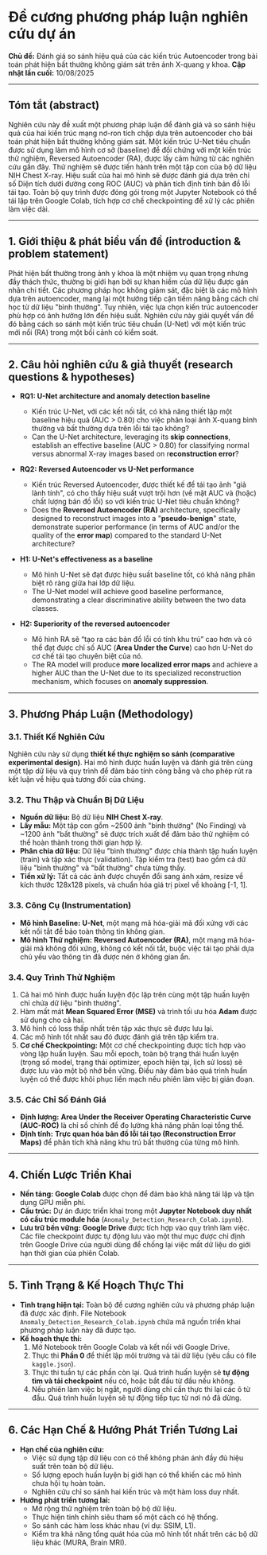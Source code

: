 # Đề cương phương pháp luận nghiên cứu dự án

**Chủ đề:** Đánh giá so sánh hiệu quả của các kiến trúc Autoencoder trong bài toán phát hiện bất thường không giám sát trên ảnh X-quang y khoa.
**Cập nhật lần cuối:** 10/08/2025

---

## Tóm tắt (abstract)

Nghiên cứu này đề xuất một phương pháp luận để đánh giá và so sánh hiệu quả của hai kiến trúc mạng nơ-ron tích chập dựa trên autoencoder cho bài toán phát hiện bất thường không giám sát. Một kiến trúc U-Net tiêu chuẩn được sử dụng làm mô hình cơ sở (baseline) để đối chứng với một kiến trúc thử nghiệm, Reversed Autoencoder (RA), được lấy cảm hứng từ các nghiên cứu gần đây. Thử nghiệm sẽ được tiến hành trên một tập con của bộ dữ liệu NIH Chest X-ray. Hiệu suất của hai mô hình sẽ được đánh giá dựa trên chỉ số Diện tích dưới đường cong ROC (AUC) và phân tích định tính bản đồ lỗi tái tạo. Toàn bộ quy trình được đóng gói trong một Jupyter Notebook có thể tái lập trên Google Colab, tích hợp cơ chế checkpointing để xử lý các phiên làm việc dài.

---

## 1. Giới thiệu & phát biểu vấn đề (introduction & problem statement)

Phát hiện bất thường trong ảnh y khoa là một nhiệm vụ quan trọng nhưng đầy thách thức, thường bị giới hạn bởi sự khan hiếm của dữ liệu được gán nhãn chi tiết. Các phương pháp học không giám sát, đặc biệt là các mô hình dựa trên autoencoder, mang lại một hướng tiếp cận tiềm năng bằng cách chỉ học từ dữ liệu "bình thường". Tuy nhiên, việc lựa chọn kiến trúc autoencoder phù hợp có ảnh hưởng lớn đến hiệu suất. Nghiên cứu này giải quyết vấn đề đó bằng cách so sánh một kiến trúc tiêu chuẩn (U-Net) với một kiến trúc mới nổi (RA) trong một bối cảnh có kiểm soát.

---

## 2. Câu hỏi nghiên cứu & giả thuyết (research questions & hypotheses)

- **RQ1: U-Net architecture and anomaly detection baseline**
  - Kiến trúc U-Net, với các kết nối tắt, có khả năng thiết lập một baseline hiệu quả (AUC > 0.80) cho việc phân loại ảnh X-quang bình thường và bất thường dựa trên lỗi tái tạo không?
  - Can the U-Net architecture, leveraging its **skip connections**, establish an effective baseline (AUC > 0.80) for classifying normal versus abnormal X-ray images based on r**econstruction error**?

- **RQ2: Reversed Autoencoder vs U-Net performance**
  - Kiến trúc Reversed Autoencoder, được thiết kế để tái tạo ảnh "giả lành tính", có cho thấy hiệu suất vượt trội hơn (về mặt AUC và (hoặc) chất lượng bản đồ lỗi) so với kiến trúc U-Net tiêu chuẩn không?
  - Does the **Reversed Autoencoder (RA)** architecture, specifically designed to reconstruct images into a "**pseudo-benign**" state, demonstrate superior performance (in terms of AUC and/or the quality of the **error map**) compared to the standard U-Net architecture?

- **H1: U-Net's effectiveness as a baseline**
  - Mô hình U-Net sẽ đạt được hiệu suất baseline tốt, có khả năng phân biệt rõ ràng giữa hai lớp dữ liệu.
  - The U-Net model will achieve good baseline performance, demonstrating a clear discriminative ability between the two data classes.

- **H2: Superiority of the reversed autoencoder**
  - Mô hình RA sẽ “tạo ra các bản đồ lỗi có tính khu trú” cao hơn và có thể đạt được chỉ số AUC (**Area Under the Curve**) cao hơn U-Net do cơ chế tái tạo chuyên biệt của nó.
  - The RA model will produce **more localized error maps** and achieve a higher AUC than the U-Net due to its specialized reconstruction mechanism, which focuses on **anomaly suppression**.

---

## 3. Phương Pháp Luận (Methodology)

### 3.1. Thiết Kế Nghiên Cứu

Nghiên cứu này sử dụng **thiết kế thực nghiệm so sánh (comparative experimental design)**. Hai mô hình được huấn luyện và đánh giá trên cùng một tập dữ liệu và quy trình để đảm bảo tính công bằng và cho phép rút ra kết luận về hiệu quả tương đối của chúng.

### 3.2. Thu Thập và Chuẩn Bị Dữ Liệu

- **Nguồn dữ liệu:** Bộ dữ liệu **NIH Chest X-ray**.
- **Lấy mẫu:** Một tập con gồm ~2500 ảnh "bình thường" (No Finding) và ~1200 ảnh "bất thường" sẽ được trích xuất để đảm bảo thử nghiệm có thể hoàn thành trong thời gian hợp lý.
- **Phân chia dữ liệu:** Dữ liệu "bình thường" được chia thành tập huấn luyện (train) và tập xác thực (validation). Tập kiểm tra (test) bao gồm cả dữ liệu "bình thường" và "bất thường" chưa từng thấy.
- **Tiền xử lý:** Tất cả các ảnh được chuyển đổi sang ảnh xám, resize về kích thước 128x128 pixels, và chuẩn hóa giá trị pixel về khoảng [-1, 1].

### 3.3. Công Cụ (Instrumentation)

- **Mô hình Baseline:** **U-Net**, một mạng mã hóa-giải mã đối xứng với các kết nối tắt để bảo toàn thông tin không gian.
- **Mô hình Thử nghiệm:** **Reversed Autoencoder (RA)**, một mạng mã hóa-giải mã không đối xứng, không có kết nối tắt, buộc việc tái tạo phải dựa chủ yếu vào thông tin đã được nén ở không gian ẩn.

### 3.4. Quy Trình Thử Nghiệm

1. Cả hai mô hình được huấn luyện độc lập trên cùng một tập huấn luyện chỉ chứa dữ liệu "bình thường".
2. Hàm mất mát **Mean Squared Error (MSE)** và trình tối ưu hóa **Adam** được sử dụng cho cả hai.
3. Mô hình có loss thấp nhất trên tập xác thực sẽ được lưu lại.
4. Các mô hình tốt nhất sau đó được đánh giá trên tập kiểm tra.
5. **Cơ chế Checkpointing:** Một cơ chế checkpointing được tích hợp vào vòng lặp huấn luyện. Sau mỗi epoch, toàn bộ trạng thái huấn luyện (trọng số model, trạng thái optimizer, epoch hiện tại, lịch sử loss) sẽ được lưu vào một bộ nhớ bền vững. Điều này đảm bảo quá trình huấn luyện có thể được khôi phục liền mạch nếu phiên làm việc bị gián đoạn.

### 3.5. Các Chỉ Số Đánh Giá

- **Định lượng:** **Area Under the Receiver Operating Characteristic Curve (AUC-ROC)** là chỉ số chính để đo lường khả năng phân loại tổng thể.
- **Định tính:** **Trực quan hóa bản đồ lỗi tái tạo (Reconstruction Error Maps)** để phân tích khả năng khu trú bất thường của từng mô hình.

---

## 4. Chiến Lược Triển Khai

- **Nền tảng:** **Google Colab** được chọn để đảm bảo khả năng tái lập và tận dụng GPU miễn phí.
- **Cấu trúc:** Dự án được triển khai trong một **Jupyter Notebook duy nhất có cấu trúc module hóa** (`Anomaly_Detection_Research_Colab.ipynb`).
- **Lưu trữ bền vững:** **Google Drive** được tích hợp vào quy trình làm việc. Các file checkpoint được tự động lưu vào một thư mục được chỉ định trên Google Drive của người dùng để chống lại việc mất dữ liệu do giới hạn thời gian của phiên Colab.

---

## 5. Tình Trạng & Kế Hoạch Thực Thi

- **Tình trạng hiện tại:** Toàn bộ đề cương nghiên cứu và phương pháp luận đã được xác định. File Notebook `Anomaly_Detection_Research_Colab.ipynb` chứa mã nguồn triển khai phương pháp luận này đã được tạo.
- **Kế hoạch thực thi:**
    1. Mở Notebook trên Google Colab và kết nối với Google Drive.
    2. Thực thi **Phần 0** để thiết lập môi trường và tải dữ liệu (yêu cầu có file `kaggle.json`).
    3. Thực thi tuần tự các phần còn lại. Quá trình huấn luyện sẽ **tự động tìm và tải checkpoint** nếu có, hoặc bắt đầu từ đầu nếu không.
    4. Nếu phiên làm việc bị ngắt, người dùng chỉ cần thực thi lại các ô từ đầu. Quá trình huấn luyện sẽ tự động tiếp tục từ nơi nó đã dừng.

---

## 6. Các Hạn Chế & Hướng Phát Triển Tương Lai

- **Hạn chế của nghiên cứu:**
  - Việc sử dụng tập dữ liệu con có thể không phản ánh đầy đủ hiệu suất trên toàn bộ dữ liệu.
  - Số lượng epoch huấn luyện bị giới hạn có thể khiến các mô hình chưa hội tụ hoàn toàn.
  - Nghiên cứu chỉ so sánh hai kiến trúc và một hàm loss duy nhất.
- **Hướng phát triển tương lai:**
  - Mở rộng thử nghiệm trên toàn bộ bộ dữ liệu.
  - Thực hiện tinh chỉnh siêu tham số một cách có hệ thống.
  - So sánh các hàm loss khác nhau (ví dụ: SSIM, L1).
  - Kiểm tra khả năng tổng quát hóa của mô hình tốt nhất trên các bộ dữ liệu khác (MURA, Brain MRI).
